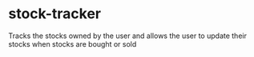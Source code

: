 # stock-tracker
Tracks the stocks owned by the user and allows the user to update their stocks when stocks are bought or sold
